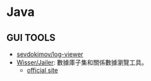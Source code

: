 # Java

## GUI TOOLS
- [sevdokimov/log-viewer](https://github.com/sevdokimov/log-viewer)
- [Wisser/Jailer](https://github.com/Wisser/Jailer): 數據庫子集和關係數據瀏覽工具。
    - [official site](https://wisser.github.io/Jailer/)
